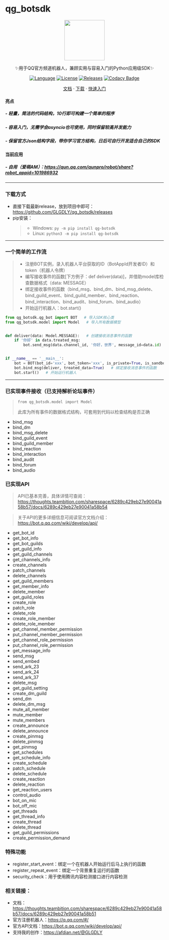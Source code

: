 # qg_botsdk

<div align="center">
    
<img src="https://groupprohead.gtimg.cn/13887241636967950/40?t=1650772396134" width="128"/>

✨用于QQ官方频道机器人，兼顾实用与容易入门的Python应用级SDK✨

[![Language](https://img.shields.io/badge/language-python-green.svg)](https://www.python.org/)
[![License](https://img.shields.io/badge/license-MIT-orange.svg)](https://github.com/GLGDLY/qg_botsdk/blob/master/LICENSE)
[![Releases](https://img.shields.io/github/v/release/GLGDLY/qg_botsdk)](https://github.com/GLGDLY/qg_botsdk/releases)
[![Codacy Badge](https://app.codacy.com/project/badge/Grade/f015549b3dba4602be2fe0f5d8b0a8d5)](https://www.codacy.com/gh/GLGDLY/qg_botsdk/dashboard?utm_source=github.com&utm_medium=referral&utm_content=GLGDLY/qg_botsdk&utm_campaign=Badge_Grade)

[文档](https://thoughts.teambition.com/sharespace/6289c429eb27e90041a58b57/docs/6289c429eb27e90041a58b51)
·
[下载](https://github.com/GLGDLY/qg_botsdk/releases)
·
[快速入门](https://thoughts.teambition.com/sharespace/6289c429eb27e90041a58b57/docs/6289c429eb27e90041a58b52)

</div>

#### 亮点

##### -   轻量，简洁的代码结构，10行即可构建一个简单的程序

##### -   容易入门，无需学会asyncio也可使用，同时保留较高并发能力

##### - 保留官方Json结构字段，带你学习官方结构，日后可自行开发适合自己的SDK

#### 当前应用

##### - 自用（爱萌AM）：<https://qun.qq.com/qunpro/robot/share?robot_appid=101986932>

* * *

### 下载方式

-   直接下载最新release，放到项目中即可：<https://github.com/GLGDLY/qg_botsdk/releases>
-   pip安装：
    > -   Windows: `py -m pip install qg-botsdk`
    > -   Linux: `python3 -m pip install qg-botsdk`

* * *

### 一个简单的工作流

> -   注册BOT实例，录入机器人平台获取的ID（BotAppId开发者ID）和token（机器人令牌）
> -   编写接收事件的函数[下方例子：def deliver(data)]，并借助model库检查数据格式（data: MESSAGE）
> -   绑定接收事件的函数（bind_msg、bind_dm、bind_msg_delete、bind_guild_event、bind_guild_member、bind_reaction、bind_interaction、bind_audit、bind_forum、bind_audio）
> -   开始运行机器人：bot.start()

```python
from qg_botsdk.qg_bot import BOT   # 导入SDK核心类
from qg_botsdk.model import Model   # 导入所有数据模型


def deliver(data: Model.MESSAGE):   # 创建接收消息事件的函数
    if '你好' in data.treated_msg:
        bot.send_msg(data.channel_id, '你好，世界', message_id=data.id)


if __name__ == '__main__':
    bot = BOT(bot_id='xxx', bot_token='xxx', is_private=True, is_sandbox=True)   # 实例化SDK核心类
    bot.bind_msg(deliver, treated_data=True)   # 绑定接收消息事件的函数
    bot.start()   # 开始运行机器人
```

* * *

### 已实现事件接收（已支持解析论坛事件）

> `from qg_botsdk.model import Model` 
>
> 此库为所有事件的数据格式结构，可套用到代码以检查结构是否正确

-   bind_msg
-   bind_dm
-   bind_msg_delete
-   bind_guild_event
-   bind_guild_member
-   bind_reaction
-   bind_interaction
-   bind_audit
-   bind_forum
-   bind_audio

### 已实现API

> API已基本完善，具体详情可查阅：<https://thoughts.teambition.com/sharespace/6289c429eb27e90041a58b57/docs/6289c429eb27e90041a58b54>

> 关于API的更多详细信息可阅读官方文档介绍：<https://bot.q.qq.com/wiki/develop/api/>

-   get_bot_id
-   get_bot_info
-   get_bot_guilds
-   get_guild_info
-   get_guild_channels
-   get_channels_info
-   create_channels
-   patch_channels
-   delete_channels
-   get_guild_members
-   get_member_info
-   delete_member
-   get_guild_roles
-   create_role
-   patch_role
-   delete_role
-   create_role_member
-   delete_role_member
-   get_channel_member_permission
-   put_channel_member_permission
-   get_channel_role_permission
-   put_channel_role_permission
-   get_message_info
-   send_msg
-   send_embed
-   send_ark_23
-   send_ark_24
-   send_ark_37
-   delete_msg
-   get_guild_setting
-   create_dm_guild
-   send_dm
-   delete_dm_msg
-   mute_all_member
-   mute_member
-   mute_members
-   create_announce
-   delete_announce
-   create_pinmsg
-   delete_pinmsg
-   get_pinmsg
-   get_schedules
-   get_schedule_info
-   create_schedule
-   patch_schedule
-   delete_schedule
-   create_reaction
-   delete_reaction
-   get_reaction_users
-   control_audio
-   bot_on_mic
-   bot_off_mic
-   get_threads
-   get_thread_info
-   create_thread
-   delete_thread
-   get_guild_permissions
-   create_permission_demand

### 特殊功能

-   register_start_event：绑定一个在机器人开始运行后马上执行的函数
-   register_repeat_event：绑定一个背景重复运行的函数
-   security_check：用于使用腾讯内容检测接口进行内容检测

### 相关链接：

-   文档：<https://thoughts.teambition.com/sharespace/6289c429eb27e90041a58b57/docs/6289c429eb27e90041a58b51>
-   官方注册机器人：<https://q.qq.com/#/>
-   官方API文档：<https://bot.q.qq.com/wiki/develop/api/>
-   支持我的创作：<https://afdian.net/@GLGDLY>
